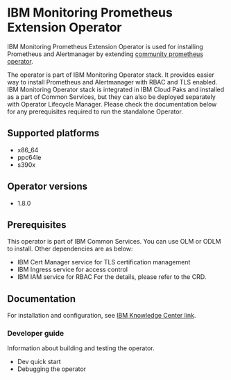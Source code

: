 # IBM Monitoring Prometheus Extension Operator

IBM Monitoring Prometheus Extension Operator is used for installing Prometheus and Alertmanager by extending [community prometheus operator](https://github.com/coreos/prometheus-operator).

The operator is part of IBM Monitoring Operator stack. It provides easier way to install Prometheus and Alertmanager with RBAC and TLS enabled. IBM Monitoring Operator stack is integrated in IBM Cloud Paks and installed as a part of Common Services, but they can also be deployed separately with Operator Lifecycle Manager. Please check the documentation below for any prerequisites required to run the standalone Operator.

## Supported platforms

- x86_64
- ppc64le
- s390x

## Operator versions

- 1.8.0

## Prerequisites

This operator is part of IBM Common Services. You can use OLM or ODLM to install. Other dependencies are as below:

- IBM Cert Manager service for TLS certification management
- IBM Ingress service for access control
- IBM IAM service for RBAC
For the details, please refer to the CRD.

## Documentation

For installation and configuration, see [IBM Knowledge Center link](http://ibm.biz/cpcsdocs).

### Developer guide

Information about building and testing the operator.
- Dev quick start
- Debugging the operator

